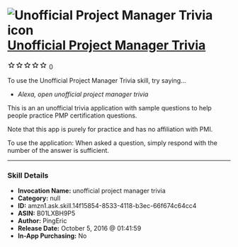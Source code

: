 # &nbsp;<img src="skill_icon" alt="Unofficial Project Manager Trivia icon" width="36"> [Unofficial Project Manager Trivia](http://alexa.amazon.com/#skills/amzn1.ask.skill.14f15854-8533-4118-b3ec-66f674c64cc4)
![0 stars](../../images/ic_star_border_black_18dp_1x.png)![0 stars](../../images/ic_star_border_black_18dp_1x.png)![0 stars](../../images/ic_star_border_black_18dp_1x.png)![0 stars](../../images/ic_star_border_black_18dp_1x.png)![0 stars](../../images/ic_star_border_black_18dp_1x.png) 0

To use the Unofficial Project Manager Trivia skill, try saying...

* *Alexa, open unofficial project manager trivia*

This is an an unofficial  trivia application with sample questions to help people practice PMP certification questions.

Note that this app is purely for practice and has no affiliation with PMI.

To use the application: When asked a question, simply respond with the number of the answer is sufficient.

***

### Skill Details

* **Invocation Name:** unofficial project manager trivia
* **Category:** null
* **ID:** amzn1.ask.skill.14f15854-8533-4118-b3ec-66f674c64cc4
* **ASIN:** B01LXBH9P5
* **Author:** PingEric
* **Release Date:** October 5, 2016 @ 01:41:59
* **In-App Purchasing:** No
